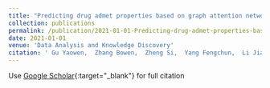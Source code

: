 ```yaml
---
title: "Predicting drug admet properties based on graph attention network"
collection: publications
permalink: /publication/2021-01-01-Predicting-drug-admet-properties-based-on-graph-attention-network
date: 2021-01-01
venue: 'Data Analysis and Knowledge Discovery'
citation: ' Gu Yaowen,  Zhang Bowen,  Zheng Si,  Yang Fengchun,  Li Jiao, &quot;Predicting drug admet properties based on graph attention network.&quot; Data Analysis and Knowledge Discovery, 2021.'
---
```

Use [Google Scholar](https://scholar.google.com/scholar?q=Predicting+drug+admet+properties+based+on+graph+attention+network){:target="_blank"} for full citation